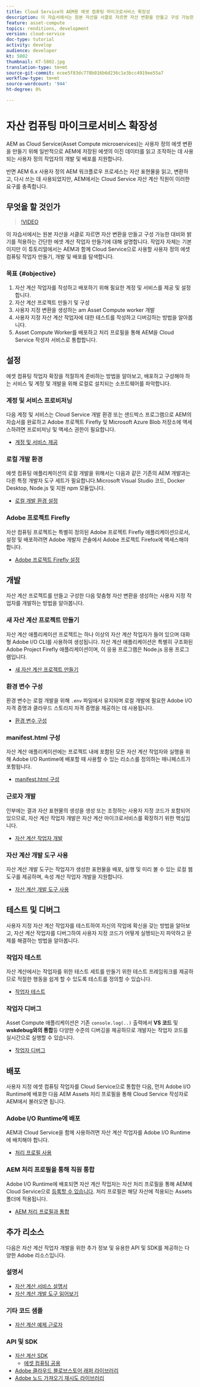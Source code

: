 ```yaml
---
title: Cloud Service의 AEM용 에셋 컴퓨팅 마이크로서비스 확장성
description: 이 자습서에서는 원본 자산을 서클로 자르면 자산 변환을 만들고 구성 가능한 대비와 밝기를 적용하는 간단한 에셋 계산 작업자 만들기에 대해 설명합니다. 작업자 자체는 기본이지만 이 튜토리얼에서는 AEM과 함께 Cloud Service으로 사용할 사용자 정의 에셋 컴퓨팅 작업자 만들기, 개발 및 배포를 탐색합니다.
feature: asset-compute
topics: renditions, development
version: cloud-service
doc-type: tutorial
activity: develop
audience: developer
kt: 5802
thumbnail: KT-5802.jpg
translation-type: tm+mt
source-git-commit: ecee5f83dc778b016b6d236c1e3bcc4919ee55a7
workflow-type: tm+mt
source-wordcount: '944'
ht-degree: 0%

---
```



# 자산 컴퓨팅 마이크로서비스 확장성

AEM as Cloud Service(Asset Compute microservices)는 사용자 정의 에셋 변환을 만들기 위해 일반적으로 AEM에 저장된 에셋의 이진 데이터를 읽고 조작하는 데 사용되는 사용자 정의 작업자의 개발 및 배포를 지원합니다.

반면 AEM 6.x 사용자 정의 AEM 워크플로우 프로세스는 자산 표현물을 읽고, 변환하고, 다시 쓰는 데 사용되었지만, AEM에서는 Cloud Service 자산 계산 직원이 이러한 요구를 충족합니다.

## 무엇을 할 것인가

>[!VIDEO](https://video.tv.adobe.com/v/40965?quality=12&learn=on)

이 자습서에서는 원본 자산을 서클로 자르면 자산 변환을 만들고 구성 가능한 대비와 밝기를 적용하는 간단한 에셋 계산 작업자 만들기에 대해 설명합니다. 작업자 자체는 기본이지만 이 튜토리얼에서는 AEM과 함께 Cloud Service으로 사용할 사용자 정의 에셋 컴퓨팅 작업자 만들기, 개발 및 배포를 탐색합니다.

### 목표 {#objective}

1. 자산 계산 작업자를 작성하고 배포하기 위해 필요한 계정 및 서비스를 제공 및 설정합니다.
1. 자산 계산 프로젝트 만들기 및 구성
1. 사용자 지정 변환을 생성하는 am Asset Compute worker 개발
1. 사용자 지정 자산 계산 작업자에 대한 테스트를 작성하고 디버깅하는 방법을 알아봅니다.
1. Asset Compute Worker를 배포하고 처리 프로필을 통해 AEM을 Cloud Service 작성자 서비스로 통합합니다.

## 설정

에셋 컴퓨팅 작업자 확장을 적절하게 준비하는 방법을 알아보고, 배포하고 구성해야 하는 서비스 및 계정 및 개발을 위해 로컬로 설치되는 소프트웨어를 파악합니다.

### 계정 및 서비스 프로비저닝

다음 계정 및 서비스는 Cloud Service 개발 환경 또는 샌드박스 프로그램으로 AEM의 자습서를 완료하고 Adobe 프로젝트 Firefly 및 Microsoft Azure Blob 저장소에 액세스하려면 프로비저닝 및 액세스 권한이 필요합니다.

+ [계정 및 서비스 제공](./set-up/accounts-and-services.md)

### 로컬 개발 환경

에셋 컴퓨팅 애플리케이션의 로컬 개발을 위해서는 다음과 같은 기존의 AEM 개발과는 다른 특정 개발자 도구 세트가 필요합니다.Microsoft Visual Studio 코드, Docker Desktop, Node.js 및 지원 npm 모듈입니다.

+ [로컬 개발 환경 설정](./set-up/development-environment.md)

### Adobe 프로젝트 Firefly

자산 컴퓨팅 프로젝트는 특별히 정의된 Adobe 프로젝트 Firefly 애플리케이션으로서, 설정 및 배포하려면 Adobe 개발자 콘솔에서 Adobe 프로젝트 Firefox에 액세스해야 합니다.

+ [Adobe 프로젝트 Firefly 설정](./set-up/firefly.md)

## 개발

자산 계산 프로젝트를 만들고 구성한 다음 맞춤형 자산 변환을 생성하는 사용자 지정 작업자를 개발하는 방법을 알아봅니다.

### 새 자산 계산 프로젝트 만들기

자산 계산 애플리케이션 프로젝트는 하나 이상의 자산 계산 작업자가 들어 있으며 대화형 Adobe I/O CLI를 사용하여 생성됩니다. 자산 계산 애플리케이션은 특별히 구조화된 Adobe Project Firefly 애플리케이션이며, 이 응용 프로그램은 Node.js 응용 프로그램입니다.

+ [새 자산 계산 프로젝트 만들기](./develop/project.md)

### 환경 변수 구성

환경 변수는 로컬 개발을 위해 `.env` 파일에서 유지되며 로컬 개발에 필요한 Adobe I/O 자격 증명과 클라우드 스토리지 자격 증명을 제공하는 데 사용됩니다.

+ [환경 변수 구성](./develop/environment-variables.md)

### manifest.html 구성

자산 계산 애플리케이션에는 프로젝트 내에 포함된 모든 자산 계산 작업자와 실행을 위해 Adobe I/O Runtime에 배포할 때 사용할 수 있는 리소스를 정의하는 매니페스트가 포함됩니다.

+ [manifest.html 구성](./develop/manifest.md)

### 근로자 개발

인부에는 결과 자산 표현물의 생성을 생성 또는 조정하는 사용자 지정 코드가 포함되어 있으므로, 자산 계산 작업자 개발은 자산 계산 마이크로서비스를 확장하기 위한 핵심입니다.

+ [자산 계산 작업자 개발](./develop/worker.md)

### 자산 계산 개발 도구 사용

자산 계산 개발 도구는 작업자가 생성한 표현물을 배포, 실행 및 미리 볼 수 있는 로컬 웹 도구를 제공하며, 속성 계산 작업자 개발을 지원합니다.

+ [자산 계산 개발 도구 사용](./develop/development-tool.md)

## 테스트 및 디버그

사용자 지정 자산 계산 작업자를 테스트하여 자신의 작업에 확신을 갖는 방법을 알아보고, 자산 계산 작업자를 디버그하여 사용자 지정 코드가 어떻게 실행되는지 파악하고 문제를 해결하는 방법을 알아봅니다.

### 작업자 테스트

자산 계산에서는 작업자를 위한 테스트 세트를 만들기 위한 테스트 프레임워크를 제공하므로 적절한 행동을 쉽게 할 수 있도록 테스트를 정의할 수 있습니다.

+ [작업자 테스트](./test-debug/test.md)

### 작업자 디버그

Asset Compute 애플리케이션은 기존 `console.log(..)` 출력에서 __VS 코드__ 및 __wskdebug와의 통합__&#x200B;등 다양한 수준의 디버깅을 제공하므로 개발자는 작업자 코드를 실시간으로 실행할 수 있습니다.

+ [작업자 디버그](./test-debug/debug.md)

## 배포

사용자 지정 에셋 컴퓨팅 작업자를 Cloud Service으로 통합한 다음, 먼저 Adobe I/O Runtime에 배포한 다음 AEM Assets 처리 프로필을 통해 Cloud Service 작성자로 AEM에서 불러오면 됩니다.

### Adobe I/O Runtime에 배포

AEM과 Cloud Service을 함께 사용하려면 자산 계산 작업자를 Adobe I/O Runtime에 배치해야 합니다.

+ [처리 프로필 사용](./deploy/runtime.md)

### AEM 처리 프로필을 통해 직원 통합

Adobe I/O Runtime에 배포되면 자산 계산 작업자는 자산 처리 프로필을 통해 AEM에 Cloud Service으로 [등록할 수 있습니다](../../assets/configuring/processing-profiles.md). 처리 프로필은 해당 자산에 적용되는 Assets 폴더에 적용됩니다.

+ [AEM 처리 프로필과 통합](./deploy/processing-profiles.md)

## 추가 리소스

다음은 자산 계산 작업자 개발을 위한 추가 정보 및 유용한 API 및 SDK를 제공하는 다양한 Adobe 리소스입니다.

### 설명서

+ [자산 계산 서비스 설명서](https://docs.adobe.com/content/help/en/asset-compute/using/extend/understand-extensibility.html)
+ [자산 계산 개발 도구 읽어보기](https://github.com/adobe/asset-compute-devtool)

### 기타 코드 샘플

+ [자산 계산 예제 근로자](https://github.com/adobe/asset-compute-example-workers)

### API 및 SDK

+ [자산 계산 SDK](https://github.com/adobe/asset-compute-sdk)
   + [에셋 컴퓨팅 공용](https://github.com/adobe/asset-compute-commons)
+ [Adobe 클라우드 블로브스토어 래퍼 라이브러리](https://github.com/adobe/node-cloud-blobstore-wrapper)
+ [Adobe 노드 가져오기 재시도 라이브러리](https://github.com/adobe/node-fetch-retry)
